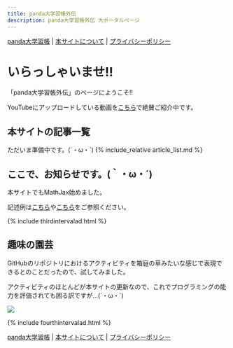 ```yaml
---
title: panda大学習帳外伝
description: panda大学習帳外伝 大ポータルページ
---
```

[panda大学習帳](https://pandanote.info/) \| [本サイトについて](https://sidestory.pandanote.info/about/) \| [プライバシーポリシー](https://pandanote.info/?page_id=69)

# いらっしゃいませ!!
「panda大学習帳外伝」のページにようこそ!!

YouTubeにアップロードしている動画を[こちら](https://sidestory.pandanote.info/youtube.html)で絶賛ご紹介中です。
## 本サイトの記事一覧
ただいま準備中です。(´・ω・`)
{% include_relative article_list.md %}
## ここで、お知らせです。(｀・ω・´)
本サイトでもMathJax始めました。

記述例は[こちら](https://sidestory.pandanote.info/3657bis.html)や[こちら](https://sidestory.pandanote.info/3810bis.html)をご参照ください。

{% include thirdintervalad.html %}

## 趣味の園芸
GitHubのリポジトリにおけるアクティビティを箱庭の草みたいな感じで表現できるとのことだったので、試してみました。

アクティビティのほとんどが本サイトの更新なので、これでプログラミングの能力を評価されても困る訳ですが…(´・ω・`)

<img src="https://grass-graph.moshimo.works/images/pandanote-info.png">

{% include fourthintervalad.html %}

[panda大学習帳](https://pandanote.info/) \| [本サイトについて](https://sidestory.pandanote.info/about/) \| [プライバシーポリシー](https://pandanote.info/?page_id=69)
